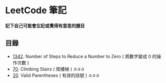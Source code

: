 # LeetCode 筆記

#### 記下自己可能會忘記或覺得有意思的題目

## 目錄

* [1342](1342.md). Number of Steps to Reduce a Number to Zero ( 將數字變成 0 的操作次數 )
* [70](70.md). Climbing Stairs ( 爬樓梯 ) ✰✰✰
* [20](20.md). Valid Parentheses ( 有效的括號 ) ✰✰✰
